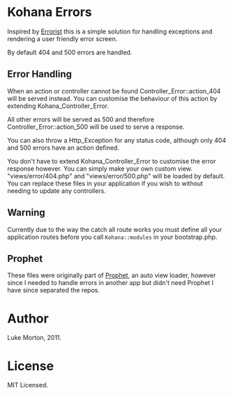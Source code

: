 # Kohana Errors

Inspired by [Errorist](https://github.com/ThePixelDeveloper/kohana-bits-and-bobs/tree/master/modules/errorist)
this is a simple solution for handling exceptions and rendering
a user friendly error screen.

By default 404 and 500 errors are handled.

## Error Handling

When an action or controller cannot be found
Controller_Error::action_404 will be served instead. You can
customise the behaviour of this action by extending
Kohana_Controller_Error.

All other errors will be served as 500 and therefore
Controller_Error::action_500 will be used to serve a response.

You can also throw a Http_Exception for any status code,
although only 404 and 500 errors have an action defined.

You don't have to extend Kohana_Controller_Error to customise
the error response however. You can simply make your own custom
view. "views/error/404.php" and "views/error/500.php" will
be loaded by default. You can replace these files in your
application if you wish to without needing to update any
controllers.

## Warning

Currently due to the way the catch all route works you must
define all your application routes before you call
`Kohana::modules` in your bootstrap.php.

## Prophet

These files were originally part of [Prophet](https://github.com/DrPheltRight/Prophet), an auto view
loader, however since I needed to handle errors in another app
but didn't need Prophet I have since separated the repos.

# Author

Luke Morton, 2011.

# License

MIT Licensed.